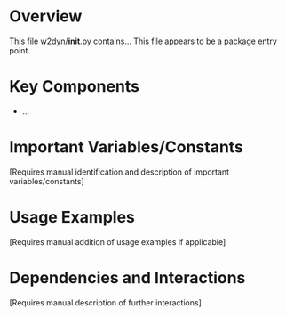 # Overview

This file w2dyn/__init__.py contains...
This file appears to be a package entry point.

# Key Components

- ...

# Important Variables/Constants

[Requires manual identification and description of important variables/constants]

# Usage Examples

[Requires manual addition of usage examples if applicable]

# Dependencies and Interactions

[Requires manual description of further interactions]
